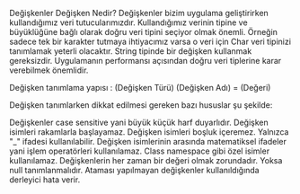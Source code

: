 Değişkenler
Değişken Nedir?
Değişkenler bizim uygulama geliştirirken kullandığımız veri tutucularımızdır. Kullandığımız verinin tipine ve büyüklüğüne bağlı olarak doğru veri tipini seçiyor olmak önemli. Örneğin sadece tek bir karakter tutmaya ihtiyacımız varsa o veri için Char veri tipinizi tanımlamak yeterli olacaktır. String tipinde bir değişken kullanmak gereksizdir. Uygulamanın performansı açısından doğru veri tiplerine karar verebilmek önemlidir.

Değişken tanımlama yapısı : (Değişken Türü) (Değişken Adı) = (Değeri)

Değişken tanımlarken dikkat edilmesi gereken bazı hususlar şu şekilde:

Değişkenler case sensitive yani büyük küçük harf duyarlıdır.
Değişken isimleri rakamlarla başlayamaz.
Değişken isimleri boşluk içeremez. Yalnızca "_" ifadesi kullanılabilir.
Değişken isimlerinin arasında matematiksel ifadeler yani işlem operatörleri kullanılamaz.
Class namespace gibi özel isimler kullanılamaz.
Değişkenlerin her zaman bir değeri olmak zorundadır. Yoksa null tanımlanmalıdır. Ataması yapılmayan değişkenler kullanıldığında derleyici hata verir.
